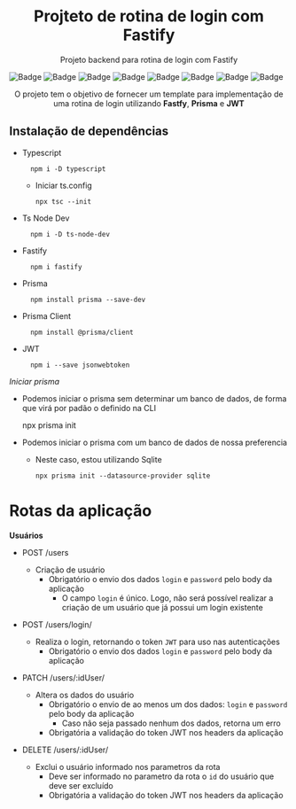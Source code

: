 <h1 align="center">Projteto de rotina de login com Fastify</h1>

<p align="center">Projeto backend para rotina de login com Fastify</p>

![Badge](https://img.shields.io/badge/Version-1.0.0-yellow?style=for-the-badge&logo=ghost)
![Badge](https://img.shields.io/badge/Typescript-^4.9.5-blue?style=for-the-badge&logo=ghost)
![Badge](https://img.shields.io/badge/Prisma-4.11.0-blue?style=for-the-badge&logo=ghost)
![Badge](https://img.shields.io/badge/Prisma_Client-^4.11.0-blue?style=for-the-badge&logo=ghost)
![Badge](https://img.shields.io/badge/Fastify-^4.14.1-lightgrey?style=for-the-badge&logo=ghost)
![Badge](https://img.shields.io/badge/JWT-^9.0.0-ff69b4?style=for-the-badge&logo=ghost)
![Badge](https://img.shields.io/badge/License-MIT-brightgreen?style=for-the-badge&logo=ghost)
![Badge](https://img.shields.io/badge/Status-In_progress-%237159c1?style=for-the-badge&logo=ghost)

<p align="center">O projeto tem o objetivo de fornecer um template para implementação de uma rotina de login utilizando <b>Fastfy</b>, <b>Prisma</b> e <b>JWT</b></p>

## Instalação de dependências

- Typescript

        npm i -D typescript
    
    - Iniciar ts.config

        ```
        npx tsc --init
        ```

- Ts Node Dev

        npm i -D ts-node-dev

- Fastify

        npm i fastify

- Prisma

        npm install prisma --save-dev

- Prisma Client

        npm install @prisma/client

- JWT

        npm i --save jsonwebtoken

*Iniciar prisma*

- Podemos iniciar o prisma sem determinar um banco de dados, de forma que virá por padão o definido na CLI
    
    npx prisma init

- Podemos iniciar o prisma com um banco de dados de nossa preferencia

    - Neste caso, estou utilizando Sqlite

        ```
        npx prisma init --datasource-provider sqlite
        ```

# Rotas da aplicação

**Usuários**

- POST /users
    - Criação de usuário
        - Obrigatório o envio dos dados `login` e `password` pelo body da aplicação
            - O campo `login` é único. Logo, não será possível realizar a criação de um usuário que já possui um login existente

- POST /users/login/
    - Realiza o login, retornando o token `JWT` para uso nas autenticações
        - Obrigatório o envio dos dados `login` e `password` pelo body da aplicação

- PATCH /users/:idUser/
    - Altera os dados do usuário
        - Obrigatório o envio de ao menos um dos dados: `login` e `password` pelo body da aplicação
            - Caso não seja passado nenhum dos dados, retorna um erro
        - Obrigatória a validação do token JWT nos headers da aplicação

- DELETE /users/:idUser/
    - Exclui o usuário informado nos parametros da rota
        - Deve ser informado no parametro da rota o `id` do usuário que deve ser excluído
        - Obrigatória a validação do token JWT nos headers da aplicação
